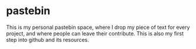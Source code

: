 # pastebin
This is my personal pastebin space, where I drop my piece of text for every project, and where people can leave their contribute.
This is also my first step into github and its resources.
